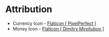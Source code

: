 # Attribution
- Currency Icon - [Flaticon [ PixelPerfect ]](https://www.flaticon.com/authors/pixel-perfect)
- Money Icon - [Flaticon [ Dimitry Miroliubov ]](https://www.flaticon.com/authors/dimitry-miroliubov)
